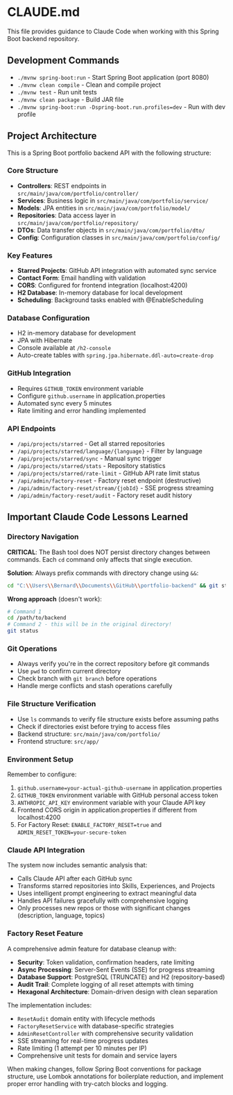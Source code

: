# CLAUDE.md

This file provides guidance to Claude Code when working with this Spring Boot backend repository.

## Development Commands

- `./mvnw spring-boot:run` - Start Spring Boot application (port 8080)
- `./mvnw clean compile` - Clean and compile project
- `./mvnw test` - Run unit tests
- `./mvnw clean package` - Build JAR file
- `./mvnw spring-boot:run -Dspring-boot.run.profiles=dev` - Run with dev profile

## Project Architecture

This is a Spring Boot portfolio backend API with the following structure:

### Core Structure
- **Controllers**: REST endpoints in `src/main/java/com/portfolio/controller/`
- **Services**: Business logic in `src/main/java/com/portfolio/service/`
- **Models**: JPA entities in `src/main/java/com/portfolio/model/`
- **Repositories**: Data access layer in `src/main/java/com/portfolio/repository/`
- **DTOs**: Data transfer objects in `src/main/java/com/portfolio/dto/`
- **Config**: Configuration classes in `src/main/java/com/portfolio/config/`

### Key Features
- **Starred Projects**: GitHub API integration with automated sync service
- **Contact Form**: Email handling with validation
- **CORS**: Configured for frontend integration (localhost:4200)
- **H2 Database**: In-memory database for local development
- **Scheduling**: Background tasks enabled with @EnableScheduling

### Database Configuration
- H2 in-memory database for development
- JPA with Hibernate
- Console available at `/h2-console`
- Auto-create tables with `spring.jpa.hibernate.ddl-auto=create-drop`

### GitHub Integration
- Requires `GITHUB_TOKEN` environment variable
- Configure `github.username` in application.properties
- Automated sync every 5 minutes
- Rate limiting and error handling implemented

### API Endpoints
- `/api/projects/starred` - Get all starred repositories
- `/api/projects/starred/language/{language}` - Filter by language
- `/api/projects/starred/sync` - Manual sync trigger
- `/api/projects/starred/stats` - Repository statistics
- `/api/projects/starred/rate-limit` - GitHub API rate limit status
- `/api/admin/factory-reset` - Factory reset endpoint (destructive)
- `/api/admin/factory-reset/stream/{jobId}` - SSE progress streaming
- `/api/admin/factory-reset/audit` - Factory reset audit history

## Important Claude Code Lessons Learned

### Directory Navigation
**CRITICAL**: The Bash tool does NOT persist directory changes between commands. Each `cd` command only affects that single execution.

**Solution**: Always prefix commands with directory change using `&&`:
```bash
cd "C:\\Users\\Bernard\\Documents\\GitHub\\portfolio-backend" && git status
```

**Wrong approach** (doesn't work):
```bash
# Command 1
cd /path/to/backend
# Command 2 - this will be in the original directory!
git status
```

### Git Operations
- Always verify you're in the correct repository before git commands
- Use `pwd` to confirm current directory
- Check branch with `git branch` before operations
- Handle merge conflicts and stash operations carefully

### File Structure Verification
- Use `ls` commands to verify file structure exists before assuming paths
- Check if directories exist before trying to access files
- Backend structure: `src/main/java/com/portfolio/`
- Frontend structure: `src/app/`

### Environment Setup
Remember to configure:
1. `github.username=your-actual-github-username` in application.properties
2. `GITHUB_TOKEN` environment variable with GitHub personal access token
3. `ANTHROPIC_API_KEY` environment variable with your Claude API key
4. Frontend CORS origin in application.properties if different from localhost:4200
5. For Factory Reset: `ENABLE_FACTORY_RESET=true` and `ADMIN_RESET_TOKEN=your-secure-token`

### Claude API Integration
The system now includes semantic analysis that:
- Calls Claude API after each GitHub sync
- Transforms starred repositories into Skills, Experiences, and Projects
- Uses intelligent prompt engineering to extract meaningful data
- Handles API failures gracefully with comprehensive logging
- Only processes new repos or those with significant changes (description, language, topics)

### Factory Reset Feature
A comprehensive admin feature for database cleanup with:
- **Security**: Token validation, confirmation headers, rate limiting
- **Async Processing**: Server-Sent Events (SSE) for progress streaming
- **Database Support**: PostgreSQL (TRUNCATE) and H2 (repository-based)
- **Audit Trail**: Complete logging of all reset attempts with timing
- **Hexagonal Architecture**: Domain-driven design with clean separation

The implementation includes:
- `ResetAudit` domain entity with lifecycle methods
- `FactoryResetService` with database-specific strategies
- `AdminResetController` with comprehensive security validation
- SSE streaming for real-time progress updates
- Rate limiting (1 attempt per 10 minutes per IP)
- Comprehensive unit tests for domain and service layers

When making changes, follow Spring Boot conventions for package structure, use Lombok annotations for boilerplate reduction, and implement proper error handling with try-catch blocks and logging.